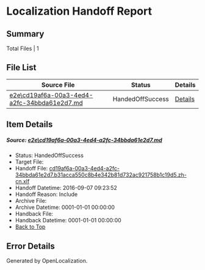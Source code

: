 # <a name='report-top'></a> Localization Handoff Report

## Summary
 Total Files | 1

## File List
 Source File | Status | Details 
 ----------- | ------ | ------- 
 [e2e\cd19af6a-00a3-4ed4-a2fc-34bbda61e2d7.md](https://github.com/OpenLocalizationTestOrg/ol-test0/blob/c3347404ee0789c940205e167482dd949179b749/e2e/cd19af6a-00a3-4ed4-a2fc-34bbda61e2d7.md) | HandedOffSuccess | [Details](#84510bd98e622a8f8f882742b6dbdc6d94d139111)

## Item Details
##### <a name='84510bd98e622a8f8f882742b6dbdc6d94d139111'></a> Source: [e2e\cd19af6a-00a3-4ed4-a2fc-34bbda61e2d7.md](https://github.com/OpenLocalizationTestOrg/ol-test0/blob/c3347404ee0789c940205e167482dd949179b749/e2e/cd19af6a-00a3-4ed4-a2fc-34bbda61e2d7.md)
* Status: HandedOffSuccess
* Target File: 
* Handoff File: [cd19af6a-00a3-4ed4-a2fc-34bbda61e2d7.b31acca550c8b4e342b81d732ac921758b1c19d5.zh-cn.xlf](https://github.com/OpenLocalizationTestOrg/ol-test0-handoff/blob/213a911a763757ac7dc2791d8ca4885450285654/ol-handoff/OpenLocalizationTestOrg/ol-test0-zhcn/yuwzho/ht/cd19af6a-00a3-4ed4-a2fc-34bbda61e2d7.b31acca550c8b4e342b81d732ac921758b1c19d5.zh-cn.xlf)
* Handoff Datetime: 2016-09-07 09:23:52
* Handoff Reason: Include
* Archive File: 
* Archive Datetime: 0001-01-01 00:00:00
* Handback File: 
* Handback Datetime: 0001-01-01 00:00:00
* [Back to Top](#report-top)


## Error Details

Generated by OpenLocalization.
